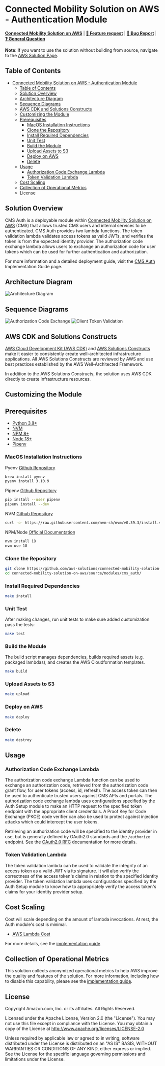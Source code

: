 # Connected Mobility Solution on AWS - Authentication Module
<!-- markdownlint-disable-next-line -->
**[Connected Mobility Solution on AWS](https://aws.amazon.com/solutions/implementations/connected-mobility-solution-on-aws/)** | **[🚧 Feature request](https://github.com/aws-solutions/connected-mobility-solution-on-aws/issues/new?assignees=&labels=enhancement&template=feature_request.md&title=)** | **[🐛 Bug Report](https://github.com/aws-solutions/connected-mobility-solution-on-aws/issues/new?assignees=&labels=bug&template=bug_report.md&title=)** | **[❓ General Question](https://github.com/aws-solutions/connected-mobility-solution-on-aws/issues/new?assignees=&labels=question&template=general_question.md&title=)**

**Note**: If you want to use the solution without building from source, navigate to the [AWS Solution Page](https://aws.amazon.com/solutions/implementations/connected-mobility-solution-on-aws/).

## Table of Contents

- [Connected Mobility Solution on AWS - Authentication Module](#connected-mobility-solution-on-aws---authentication-module)
  - [Table of Contents](#table-of-contents)
  - [Solution Overview](#solution-overview)
  - [Architecture Diagram](#architecture-diagram)
  - [Sequence Diagrams](#sequence-diagrams)
  - [AWS CDK and Solutions Constructs](#aws-cdk-and-solutions-constructs)
  - [Customizing the Module](#customizing-the-module)
  - [Prerequisites](#prerequisites)
    - [MacOS Installation Instructions](#macos-installation-instructions)
    - [Clone the Repository](#clone-the-repository)
    - [Install Required Dependencies](#install-required-dependencies)
    - [Unit Test](#unit-test)
    - [Build the Module](#build-the-module)
    - [Upload Assets to S3](#upload-assets-to-s3)
    - [Deploy on AWS](#deploy-on-aws)
    - [Delete](#delete)
  - [Usage](#usage)
    - [Authorization Code Exchange Lambda](#authorization-code-exchange-lambda)
    - [Token Validation Lambda](#token-validation-lambda)
  - [Cost Scaling](#cost-scaling)
  - [Collection of Operational Metrics](#collection-of-operational-metrics)
  - [License](#license)

## Solution Overview

CMS Auth is a deployable module within [Connected Mobility Solution on AWS](/README.md)
(CMS) that allows trusted CMS users and internal services to be authenticated.
CMS Auth provides two lambda functions. The token validation lambda validates access tokens as valid JWTs, and verifies
the token is from the expected identity provider. The authorization code exchange lambda allows users to exchange an
authorization code for user tokens which can be used for further authentication and authorization.

For more information and a detailed deployment guide, visit the
[CMS Auth](https://docs.aws.amazon.com/solutions/latest/connected-mobility-solution-on-aws/auth-module.html)
Implementation Guide page.

## Architecture Diagram

![Architecture Diagram](./documentation/architecture/diagrams/cms-auth-architecture-diagram.svg)

## Sequence Diagrams

![Authorization Code Exchange](./documentation/sequence/cms-authorization-code-exchange-sequence-diagram.svg)
![Client Token Validation](./documentation/sequence/cms-client-token-validation-sequence-diagram.svg)

## AWS CDK and Solutions Constructs

[AWS Cloud Development Kit (AWS CDK)](https://aws.amazon.com/cdk/) and
[AWS Solutions Constructs](https://aws.amazon.com/solutions/constructs/) make it easier to consistently create
well-architected infrastructure applications. All AWS Solutions Constructs are reviewed by AWS and use best
practices established by the AWS Well-Architected Framework.

In addition to the AWS Solutions Constructs, the solution uses AWS CDK directly to create infrastructure resources.

## Customizing the Module

## Prerequisites

- [Python 3.8+](https://www.python.org/downloads/)
- [NVM](https://github.com/nvm-sh/nvm)
- [NPM 8+](https://docs.npmjs.com/downloading-and-installing-node-js-and-npm)
- [Node 18+](https://docs.npmjs.com/downloading-and-installing-node-js-and-npm)
- [Pipenv](https://pipenv.pypa.io/en/latest/installation.html)

### MacOS Installation Instructions

Pyenv [Github Repository](https://github.com/pyenv/pyenv)

```bash
brew install pyenv
pyenv install 3.10.9
```

Pipenv [Github Repository](https://github.com/pypa/pipenv)

```bash
pip install --user pipenv
pipenv install --dev
```

NVM [Github Repository](https://github.com/nvm-sh/nvm)

```bash
curl -o- https://raw.githubusercontent.com/nvm-sh/nvm/v0.39.3/install.sh | bash
```

NPM/Node [Official Documentation](https://docs.npmjs.com/downloading-and-installing-node-js-and-npm)

```bash
nvm install 18
nvm use 18
```

### Clone the Repository

```bash
git clone https://github.com/aws-solutions/connected-mobility-solution-on-aws.git
cd connected-mobility-solution-on-aws/source/modules/cms_auth/
```

### Install Required Dependencies

```bash
make install
```

### Unit Test

After making changes, run unit tests to make sure added customization
pass the tests:

```bash
make test
```

### Build the Module

The build script manages dependencies, builds required assets (e.g. packaged lambdas), and creates the
AWS Cloudformation templates.

```bash
make build
```

### Upload Assets to S3

```bash
make upload
```

### Deploy on AWS

```bash
make deploy
```

### Delete

```bash
make destroy
```

## Usage

### Authorization Code Exchange Lambda

The authorization code exchange Lambda function can be used to exchange an authorization
code, retrieved from the authorization code grant flow, for user tokens (access, id, refresh).
The access token can then be used to authenticate trusted users against CMS APIs and portals.
The authorization code exchange lambda uses configurations specified by the Auth Setup module to make
an HTTP request to the specified token endpoint with the appropriate client credentials.
A Proof Key for Code Exchange (PKCE) code verifier can also be used to protect against injection attacks which
could intercept the user tokens.

Retrieving an authorization code will be specified to the identity provider in use, but is generally defined
by OAuth2.0 standards and the `/authorize` endpoint. See the [OAuth2.0 RFC](https://datatracker.ietf.org/doc/html/rfc6749)
documentation for more details.

### Token Validation Lambda

The token validation lambda can be used to validate the integrity of an access token as a valid JWT via its signature.
It will also verify the correctness of the access token's claims in relation to the specified identity provider. The
token validation lambda uses configurations specified by the Auth Setup module to know how to appropriately verify
the access token's claims for your identity provider setup.

## Cost Scaling

Cost will scale depending on the amount of lambda invocations. At rest, the Auth module's cost is minimal.

- [AWS Lambda Cost](https://aws.amazon.com/lambda/pricing/)

For more details, see the
[implementation guide](https://docs.aws.amazon.com/solutions/latest/connected-mobility-solution-on-aws/cost.html).

## Collection of Operational Metrics

This solution collects anonymized operational metrics to help AWS improve
the quality and features of the solution. For more information, including
how to disable this capability, please see the
[implementation guide](https://docs.aws.amazon.com/solutions/latest/connected-mobility-solution-on-aws/anonymized-data-collection.html).

## License

Copyright Amazon.com, Inc. or its affiliates. All Rights Reserved.

Licensed under the Apache License, Version 2.0 (the "License").
You may not use this file except in compliance with the License.
You may obtain a copy of the License at <http://www.apache.org/licenses/LICENSE-2.0>

Unless required by applicable law or agreed to in writing, software
distributed under the License is distributed on an "AS IS" BASIS,
WITHOUT WARRANTIES OR CONDITIONS OF ANY KIND, either express or implied.
See the License for the specific language governing permissions and
limitations under the License.
